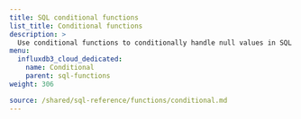 ```yaml
---
title: SQL conditional functions
list_title: Conditional functions
description: >
  Use conditional functions to conditionally handle null values in SQL queries.
menu:
  influxdb3_cloud_dedicated:
    name: Conditional
    parent: sql-functions    
weight: 306

source: /shared/sql-reference/functions/conditional.md
---
```


<!-- 
The content of this page is at /content/shared/sql-reference/functions/conditional.md
-->
